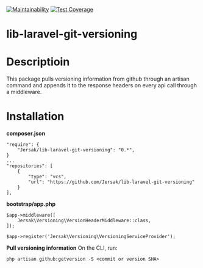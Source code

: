 [![Maintainability](https://api.codeclimate.com/v1/badges/0ef4424fdd1a44195d30/maintainability)](https://codeclimate.com/github/jersak/lib-laravel-git-versioning/maintainability) [![Test Coverage](https://api.codeclimate.com/v1/badges/0ef4424fdd1a44195d30/test_coverage)](https://codeclimate.com/github/jersak/lib-laravel-git-versioning/test_coverage)

# lib-laravel-git-versioning

# Descriptioin

This package pulls versioning information from github through an artisan command and appends it to the response headers on every api call through a middleware.


# Installation

**composer.json**

    "require": {
	    "Jersak/lib-laravel-git-versioning": "0.*",
    }
    ...
    "repositories": [
	    {
            "type": "vcs",
            "url": "https://github.com/Jersak/lib-laravel-git-versioning"
        }
    ],

**bootstrap/app.php**

	$app->middleware([
    	Jersak\Versioning\VersionHeaderMiddleware::class,
	]);

    $app->register('Jersak\Versioning\VersioningServiceProvider');


**Pull versioning information**
On the CLI, run:

    php artisan github:getversion -S <commit or version SHA>
